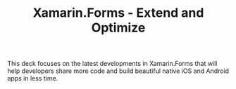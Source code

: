 ﻿---
type: deck
id: xamarinforms---extend-and-optimize
title: Xamarin.Forms - Extend and Optimize
link: https://github.com/dotnet-presentations/mobile/tree/master/Xamarin.Forms%20-%20Extend%20and%20Optimize
---

This deck focuses on the latest developments in Xamarin.Forms that will help developers share more code and build beautiful native iOS and Android apps in less time.